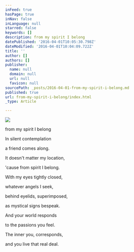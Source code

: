 ```yaml
---
inFeed: true
hasPage: true
inNav: false
inLanguage: null
starred: false
keywords: []
description: from my spirit I belong
datePublished: '2016-04-01T10:05:30.798Z'
dateModified: '2016-04-01T10:04:09.722Z'
title: ''
author: []
authors: []
publisher:
  name: null
  domain: null
  url: null
  favicon: null
sourcePath: _posts/2016-04-01-from-my-spirit-i-belong.md
published: true
url: from-my-spirit-i-belong/index.html
_type: Article

---
```

![](https://the-grid-user-content.s3-us-west-2.amazonaws.com/57079eca-7513-4e91-8f01-8de907ec3d64.jpg)

from my spirit I belong

In silent contemplation

a friend comes along.

It doesn't matter my location,

'cause from spirit I belong.

With my eyes tightly closed,

whatever angels I seek,

behind eyelids, superimposed,

as mystical signs bespeak.

And your world responds

to the passions you feel.

The inner you, corresponds,

and you live that real deal.
